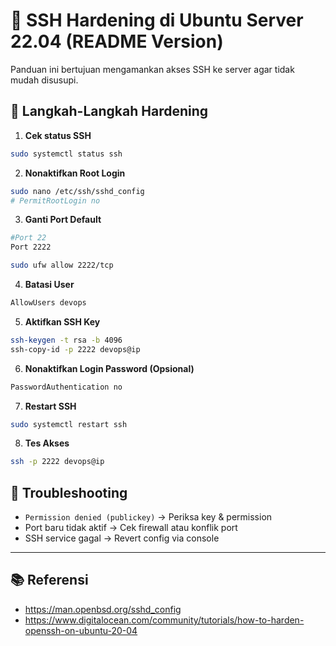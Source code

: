 # 🔐 SSH Hardening di Ubuntu Server 22.04 (README Version)

Panduan ini bertujuan mengamankan akses SSH ke server agar tidak mudah disusupi.

## 🔧 Langkah-Langkah Hardening

1. **Cek status SSH**

```bash
sudo systemctl status ssh
```

2. **Nonaktifkan Root Login**

```bash
sudo nano /etc/ssh/sshd_config
# PermitRootLogin no
```

3. **Ganti Port Default**

```bash
#Port 22
Port 2222

sudo ufw allow 2222/tcp
```

4. **Batasi User**

```bash
AllowUsers devops
```

5. **Aktifkan SSH Key**

```bash
ssh-keygen -t rsa -b 4096
ssh-copy-id -p 2222 devops@ip
```

6. **Nonaktifkan Login Password (Opsional)**

```bash
PasswordAuthentication no
```

7. **Restart SSH**

```bash
sudo systemctl restart ssh
```

8. **Tes Akses**

```bash
ssh -p 2222 devops@ip
```

## 🧯 Troubleshooting

- `Permission denied (publickey)` → Periksa key & permission
- Port baru tidak aktif → Cek firewall atau konflik port
- SSH service gagal → Revert config via console

---

## 📚 Referensi

- https://man.openbsd.org/sshd_config
- https://www.digitalocean.com/community/tutorials/how-to-harden-openssh-on-ubuntu-20-04
